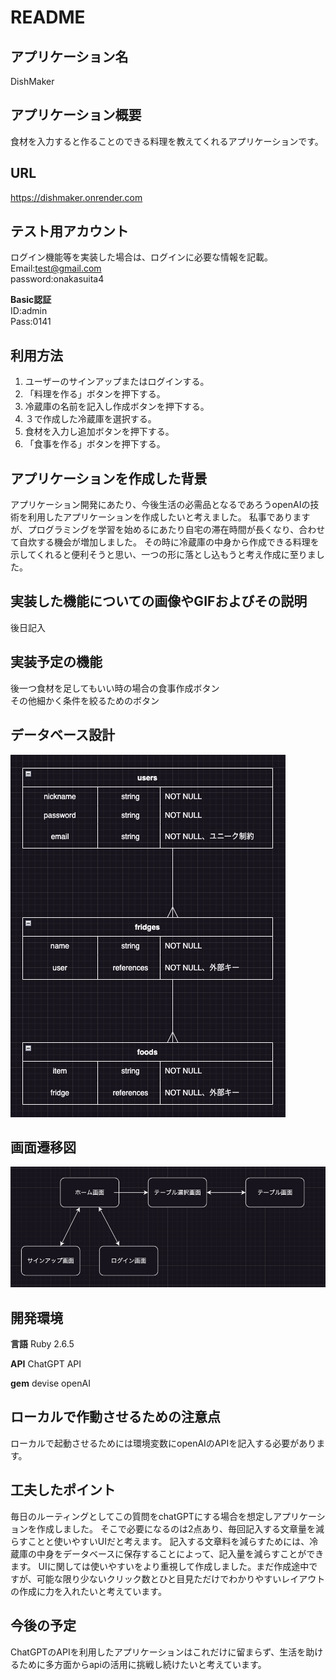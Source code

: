 # README

## アプリケーション名	
DishMaker 

## アプリケーション概要	
食材を入力すると作ることのできる料理を教えてくれるアプリケーションです。

## URL
https://dishmaker.onrender.com

## テスト用アカウント	
ログイン機能等を実装した場合は、ログインに必要な情報を記載。<br>
 Email:test@gmail.com<br>
 password:onakasuita4<br>

<b>Basic認証</b><br>
ID:admin<br>
Pass:0141<br>

## 利用方法	
1. ユーザーのサインアップまたはログインする。
2. 「料理を作る」ボタンを押下する。
3. 冷蔵庫の名前を記入し作成ボタンを押下する。
4. ３で作成した冷蔵庫を選択する。
5. 食材を入力し追加ボタンを押下する。
6. 「食事を作る」ボタンを押下する。

## アプリケーションを作成した背景	
アプリケーション開発にあたり、今後生活の必需品となるであろうopenAIの技術を利用したアプリケーションを作成したいと考えました。
私事でありますが、プログラミングを学習を始めるにあたり自宅の滞在時間が長くなり、合わせて自炊する機会が増加しました。
その時に冷蔵庫の中身から作成できる料理を示してくれると便利そうと思い、一つの形に落とし込もうと考え作成に至りました。

## 実装した機能についての画像やGIFおよびその説明
後日記入

## 実装予定の機能	
後一つ食材を足してもいい時の場合の食事作成ボタン<br>
その他細かく条件を絞るためのボタン

## データベース設計	
![ER図](app/assets/images/readme/ER.jpeg)

## 画面遷移図	
![画面遷移図](app/assets/images/readme/screen.png)

## 開発環境	
<b>言語</b>
Ruby 2.6.5

<b>API</b>
ChatGPT API

<b>gem</b>
devise
openAI

## ローカルで作動させるための注意点
ローカルで起動させるためには環境変数にopenAIのAPIを記入する必要があります。

## 工夫したポイント
毎日のルーティングとしてこの質問をchatGPTにする場合を想定しアプリケーションを作成しました。
そこで必要になるのは2点あり、毎回記入する文章量を減らすことと使いやすいUIだと考えます。
記入する文章料を減らすためには、冷蔵庫の中身をデータベースに保存することによって、記入量を減らすことができます。
UIに関しては使いやすいをより重視して作成しました。まだ作成途中ですが、可能な限り少ないクリック数とひと目見ただけでわかりやすいレイアウトの作成に力を入れたいと考えています。

## 今後の予定
ChatGPTのAPIを利用したアプリケーションはこれだけに留まらず、生活を助けるために多方面からapiの活用に挑戦し続けたいと考えています。